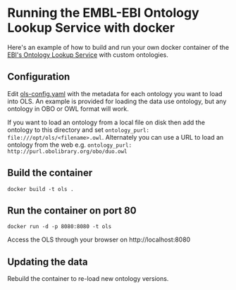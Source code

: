 # Running the EMBL-EBI Ontology Lookup Service with docker

Here's an example of how to build and run your own docker container of the [EBI's Ontology Lookup Service](https://www.ebi.ac.uk/ols/) with custom ontologies. 

## Configuration 

Edit [ols-config.yaml](ols-config.yaml) with the metadata for each ontology you want to load into OLS. An example is provided for loading the data use ontology, but any ontology in OBO or OWL format will work. 

If you want to load an ontology from a local file on disk then add the ontology to this directory and set `ontology_purl: file:///opt/ols/<filename>.owl`. Alternately you can use a URL to load an ontology from the web e.g. `ontology_purl: http://purl.obolibrary.org/obo/duo.owl` 

## Build the container

`docker build -t ols .`

## Run the container on port 80

`docker run -d -p 8080:8080 -t ols`

Access the OLS through your browser on http://localhost:8080

## Updating the data

Rebuild the container to re-load new ontology versions.  
